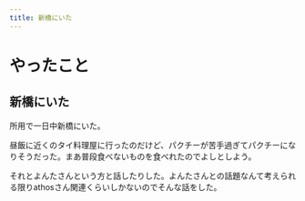 ```yaml
---
title: 新橋にいた
---
```


# やったこと

## 新橋にいた

所用で一日中新橋にいた。

昼飯に近くのタイ料理屋に行ったのだけど、パクチーが苦手過ぎてパクチーになりそうだった。まあ普段食べないものを食べれたのでよしとしよう。

それとよんたさんという方と話したりした。よんたさんとの話題なんて考えられる限りathosさん関連くらいしかないのでそんな話をした。
